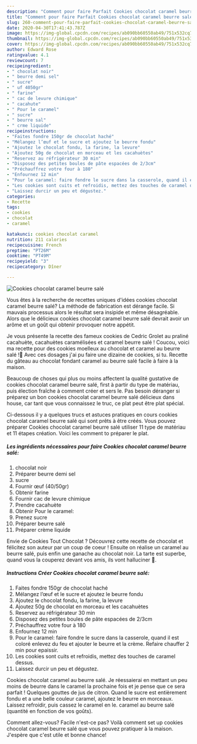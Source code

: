 ```yaml
---
description: "Comment pour faire Parfait Cookies chocolat caramel beurre salé"
title: "Comment pour faire Parfait Cookies chocolat caramel beurre salé"
slug: 260-comment-pour-faire-parfait-cookies-chocolat-caramel-beurre-sale
date: 2020-04-30T17:41:43.787Z
image: https://img-global.cpcdn.com/recipes/ab090bb60550ab49/751x532cq70/cookies-chocolat-caramel-beurre-sale-photo-principale-de-la-recette.jpg
thumbnail: https://img-global.cpcdn.com/recipes/ab090bb60550ab49/751x532cq70/cookies-chocolat-caramel-beurre-sale-photo-principale-de-la-recette.jpg
cover: https://img-global.cpcdn.com/recipes/ab090bb60550ab49/751x532cq70/cookies-chocolat-caramel-beurre-sale-photo-principale-de-la-recette.jpg
author: Edward Rose
ratingvalue: 4.1
reviewcount: 7
recipeingredient:
- " chocolat noir"
- " beurre demi sel"
- " sucre"
- " uf 4050gr"
- " farine"
- " cac de levure chimique"
- " cacahute"
- " Pour le caramel"
- " sucre"
- " beurre sal"
- " crme liquide"
recipeinstructions:
- "Faites fondre 150gr de chocolat haché"
- "Mélangez l’œuf et le sucre et ajoutez le beurre fondu"
- "Ajoutez le chocolat fondu, la farine, la levure"
- "Ajoutez 50g de chocolat en morceau et les cacahuètes"
- "Reservez au réfrigérateur 30 min"
- "Disposez des petites boules de pâte espacées de 2/3cm"
- "Préchauffrez votre four à 180"
- "Enfournez 12 min"
- "Pour le caramel: faire fondre le sucre dans la casserole, quand il est coloré enlevez du feu et ajouter le beurre et la crème. Refaire chauffer 2 min pour epaissir."
- "Les cookies sont cuits et refroidis, mettez des touches de caramel dessus."
- "Laissez durcir un peu et dégustez."
categories:
- Recette
tags:
- cookies
- chocolat
- caramel

katakunci: cookies chocolat caramel 
nutrition: 211 calories
recipecuisine: French
preptime: "PT26M"
cooktime: "PT49M"
recipeyield: "3"
recipecategory: Dîner

---
```



![Cookies chocolat caramel beurre salé](https://img-global.cpcdn.com/recipes/ab090bb60550ab49/751x532cq70/cookies-chocolat-caramel-beurre-sale-photo-principale-de-la-recette.jpg)

Vous êtes à la recherche de recettes uniques d'idées cookies chocolat caramel beurre salé? La méthode de fabrication est dérange facile. Si mauvais processus alors le résultat sera insipide et même désagréable. Alors que le délicieux cookies chocolat caramel beurre salé devrait avoir un arôme et un goût qui obtenir provoquer notre appétit.

Je vous présente la recette des fameux cookies de Cedric Grolet au praliné cacahuète, cacahuètes caramélisées et caramel beurre salé ! Coucou, voici ma recette pour des cookies moelleux au chocolat et caramel au beurre salé !🍪 Avec ces dosages j&#39;ai pu faire une dizaine de cookies, si tu. Recette du gâteau au chocolat fondant caramel au beurre salé facile à faire à la maison.

Beaucoup de choses qui plus ou moins affectent la qualité gustative de cookies chocolat caramel beurre salé, first à partir du type de matériau, puis élection fraîche à comment créer et sers le. Pas besoin déranger si préparez un bon cookies chocolat caramel beurre salé délicieux dans house, car tant que vous connaissez le truc, ce plat peut être plat spécial.


Ci-dessous il y a quelques trucs et astuces pratiques en cours cookies chocolat caramel beurre salé qui sont prêts à être créés. Vous pouvez préparer Cookies chocolat caramel beurre salé utiliser 11 type de matériau et 11 étapes création. Voici les comment to préparer le plat.

<!--inarticleads1-->

##### Les ingrédients nécessaires pour faire Cookies chocolat caramel beurre salé:

1.   chocolat noir
1. Préparer  beurre demi sel
1.   sucre
1. Fournir  œuf (40/50gr)
1. Obtenir  farine
1. Fournir  cac de levure chimique
1. Prendre  cacahuète
1. Obtenir  Pour le caramel:
1. Prenez  sucre
1. Préparer  beurre salé
1. Préparer  crème liquide


Envie de Cookies Tout Chocolat ? Découvrez cette recette de chocolat et félicitez son auteur par un coup de coeur ! Ensuite on réalise un caramel au beurre salé, puis enfin une ganache au chocolat noir. La tarte est superbe, quand vous la couperez devant vos amis, ils vont halluciner 🙂. 

<!--inarticleads2-->

##### Instructions Créer Cookies chocolat caramel beurre salé:

1. Faites fondre 150gr de chocolat haché
1. Mélangez l’œuf et le sucre et ajoutez le beurre fondu
1. Ajoutez le chocolat fondu, la farine, la levure
1. Ajoutez 50g de chocolat en morceau et les cacahuètes
1. Reservez au réfrigérateur 30 min
1. Disposez des petites boules de pâte espacées de 2/3cm
1. Préchauffrez votre four à 180
1. Enfournez 12 min
1. Pour le caramel: faire fondre le sucre dans la casserole, quand il est coloré enlevez du feu et ajouter le beurre et la crème. Refaire chauffer 2 min pour epaissir.
1. Les cookies sont cuits et refroidis, mettez des touches de caramel dessus.
1. Laissez durcir un peu et dégustez.


Cookies chocolat caramel au beurre salé. Je réessaierai en mettant un peu moins de beurre dans le caramel la prochaine fois et je pense que ce sera parfait ! Quelques gouttes de jus de citron. Quand le sucre est entièrement fondu et a une belle couleur caramel, ajoutez le beurre en morceaux. Laissez refroidir, puis cassez le caramel en le. caramel au beurre salé (quantité en fonction de vos goûts). 


Comment allez-vous? Facile n'est-ce pas? Voilà comment set up cookies chocolat caramel beurre salé que vous pouvez pratiquer à la maison. J'espère que c'est utile et bonne chance!
